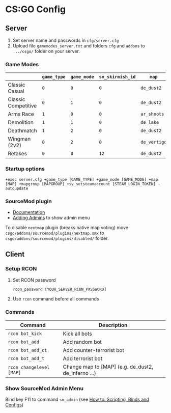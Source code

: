 # CS:GO Config

## Server

1. Set server name and passwords in `cfg/server.cfg`
2. Upload file `gamemodes_server.txt` and folders `cfg` and `addons` to `.../csgo/` folder on your server.

### Game Modes

|                     | `game_type` | `game_mode` | `sv_skirmish_id` | `map`        | `mapgroup`            |
|---------------------|-------------|-------------|------------------|--------------|-----------------------|
| Classic Casual      | `0`         | `0`         | `0`              | `de_dust2`   | `mg_active`           |
| Classic Competitive | `0`         | `1`         | `0`              | `de_dust2`   | `mg_active`           |
| Arms Race           | `1`         | `0`         | `0`              | `ar_shoots`  | `mg_armsrace`         |
| Demolition          | `1`         | `1`         | `0`              | `de_lake`    | `mg_demolition`       |
| Deathmatch          | `1`         | `2`         | `0`              | `de_dust2`   | `mg_deathmatch`       |
| Wingman (2v2)       | `0`         | `2`         | `0`              | `de_vertigo` | `mg_wingman`          |
| Retakes             | `0`         | `0`         | `12`             | `de_dust2`   | `mg_skirmish_retakes` |

### Startup options

```plain
+exec server.cfg +game_type [GAME_TYPE] +game_mode [GAME_MODE] +map [MAP] +mapgroup [MAPGROUP] +sv_setsteamaccount [STEAM_LOGIN_TOKEN] -autoupdate
```

### SourceMod plugin

- [Documentation](https://wiki.alliedmods.net/Category:SourceMod_Documentation)
- [Adding Admins](https://wiki.alliedmods.net/Adding_Admins_(SourceMod)) to show admin menu

To disable `nextmap` plugin (breaks native map voting) move `csgo/addons/sourcemod/plugins/nextmap.smx` to `csgo/addons/sourcemod/plugins/disabled/` folder.

## Client

### Setup RCON

1. Set RCON password

   ```plain
   rcon_password [YOUR_SERVER_RCON_PASSWORD]
   ```

2. Use `rcon` command before all commands

### Commands

| Command                  | Description                                         |
|--------------------------|-----------------------------------------------------|
| `rcon bot_kick`          | Kick all bots                                       |
| `rcon bot_add`           | Add random bot                                      |
| `rcon bot_add_ct`        | Add counter-terrorist bot                           |
| `rcon bot_add_t`         | Add terrorist bot                                   |
| `rcon changelevel [MAP]` | Change map to [MAP] (e.g. de_dust2, de_inferno ...) |

### Show SourceMod Admin Menu

Bind key F11 to command `sm_admin` (see [How to: Scripting, Binds and Configs](https://steamcommunity.com/sharedfiles/filedetails/?id=314801693))
